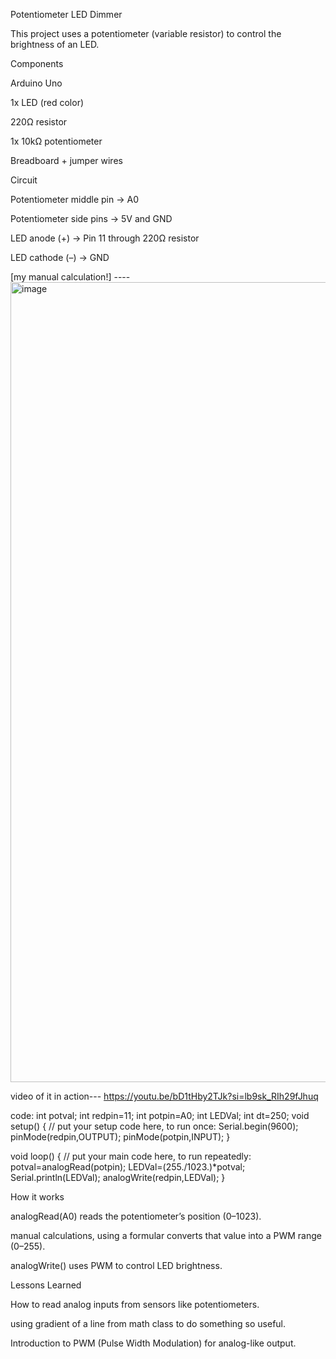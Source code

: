 Potentiometer LED Dimmer

This project uses a potentiometer (variable resistor) to control the brightness of an LED.

Components

Arduino Uno 

1x LED (red color)

220Ω resistor

1x 10kΩ potentiometer

Breadboard + jumper wires

Circuit

Potentiometer middle pin → A0

Potentiometer side pins → 5V and GND

LED anode (+) → Pin 11 through 220Ω resistor

LED cathode (–) → GND

[my manual calculation!] ----  <img width="960" height="1280" alt="image" src="https://github.com/user-attachments/assets/e4e16498-13ba-44c1-bfd0-648eaf3a7439" />


video of it in action--- https://youtu.be/bD1tHby2TJk?si=lb9sk_RIh29fJhuq

code:
int potval;
int redpin=11;
int potpin=A0;
int LEDVal;
int dt=250;
void setup() {
  // put your setup code here, to run once:
Serial.begin(9600);
pinMode(redpin,OUTPUT);
pinMode(potpin,INPUT);
}

void loop() {
  // put your main code here, to run repeatedly:
potval=analogRead(potpin);
LEDVal=(255./1023.)*potval;
Serial.println(LEDVal);
analogWrite(redpin,LEDVal);
}

How it works

analogRead(A0) reads the potentiometer’s position (0–1023).

manual calculations, using a formular converts that value into a PWM range (0–255).

analogWrite() uses PWM to control LED brightness.

Lessons Learned

How to read analog inputs from sensors like potentiometers.

using gradient of a line from math class to do something so useful.

Introduction to PWM (Pulse Width Modulation) for analog-like output.
